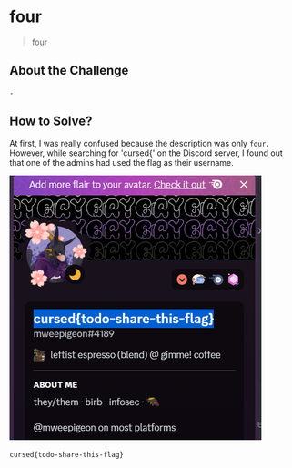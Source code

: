 # four
> four

## About the Challenge
`-`

## How to Solve?
At first, I was really confused because the description was only `four.` However, while searching for 'cursed{' on the Discord server, I found out that one of the admins had used the flag as their username.

![flag](images/flag.png)

```
cursed{todo-share-this-flag}
```